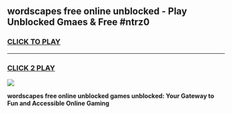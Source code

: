 
## wordscapes free online unblocked - Play Unblocked Gmaes & Free #ntrz0
<h3>
<a href="https://news.freeplayer.one?title=wordscapes_free_online_unblocked&ref=26F">CLICK TO PLAY</a></h3>
<hr>

<h3>
<a href="https://news.freeplayer.one?title=wordscapes_free_online_unblocked&ref=26F">CLICK 2 PLAY</a>
  
</h3>

<a href="https://news.freeplayer.one?title=wordscapes_free_online_unblocked&ref=26F/"><img src="https://clearcache.store/games.png"></a>


**wordscapes free online unblocked games unblocked: Your Gateway to Fun and Accessible Online Gaming**
